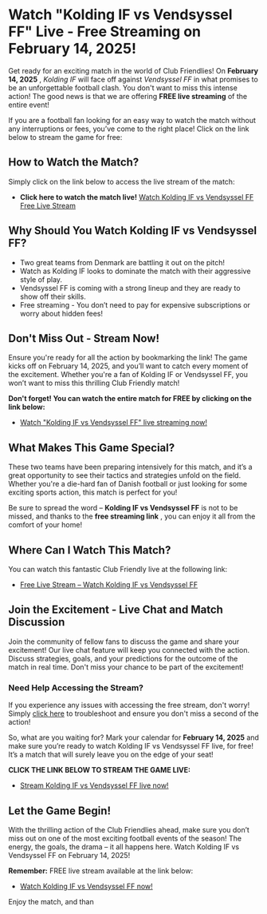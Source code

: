 # Watch "Kolding IF vs Vendsyssel FF" Live - Free Streaming on February 14, 2025!

Get ready for an exciting match in the world of Club Friendlies! On **February 14, 2025** , _Kolding IF_ will face off against _Vendsyssel FF_ in what promises to be an unforgettable football clash. You don't want to miss this intense action! The good news is that we are offering **FREE live streaming** of the entire event!

If you are a football fan looking for an easy way to watch the match without any interruptions or fees, you’ve come to the right place! Click on the link below to stream the game for free:

## How to Watch the Match?

Simply click on the link below to access the live stream of the match:

- **Click here to watch the match live!** [Watch Kolding IF vs Vendsyssel FF Free Live Stream](https://tinyurl.com/livestreamfreeo?st=Kolding+IF+vs+Vendsyssel+FF&si=ghc)

## Why Should You Watch Kolding IF vs Vendsyssel FF?

- Two great teams from Denmark are battling it out on the pitch!
- Watch as Kolding IF looks to dominate the match with their aggressive style of play.
- Vendsyssel FF is coming with a strong lineup and they are ready to show off their skills.
- Free streaming - You don’t need to pay for expensive subscriptions or worry about hidden fees!

## Don't Miss Out - Stream Now!

Ensure you're ready for all the action by bookmarking the link! The game kicks off on February 14, 2025, and you’ll want to catch every moment of the excitement. Whether you're a fan of Kolding IF or Vendsyssel FF, you won’t want to miss this thrilling Club Friendly match!

**Don't forget! You can watch the entire match for FREE by clicking on the link below:**

- [Watch "Kolding IF vs Vendsyssel FF" live streaming now!](https://tinyurl.com/livestreamfreeo?st=Kolding+IF+vs+Vendsyssel+FF&si=ghc)

## What Makes This Game Special?

These two teams have been preparing intensively for this match, and it’s a great opportunity to see their tactics and strategies unfold on the field. Whether you're a die-hard fan of Danish football or just looking for some exciting sports action, this match is perfect for you!

Be sure to spread the word – **Kolding IF vs Vendsyssel FF** is not to be missed, and thanks to the **free streaming link** , you can enjoy it all from the comfort of your home!

## Where Can I Watch This Match?

You can watch this fantastic Club Friendly live at the following link:

- [Free Live Stream – Watch Kolding IF vs Vendsyssel FF](https://tinyurl.com/livestreamfreeo?st=Kolding+IF+vs+Vendsyssel+FF&si=ghc)

## Join the Excitement - Live Chat and Match Discussion

Join the community of fellow fans to discuss the game and share your excitement! Our live chat feature will keep you connected with the action. Discuss strategies, goals, and your predictions for the outcome of the match in real time. Don't miss your chance to be part of the excitement!

### Need Help Accessing the Stream?

If you experience any issues with accessing the free stream, don't worry! Simply [click here](https://tinyurl.com/livestreamfreeo?st=Kolding+IF+vs+Vendsyssel+FF&si=ghc) to troubleshoot and ensure you don't miss a second of the action!

So, what are you waiting for? Mark your calendar for **February 14, 2025** and make sure you’re ready to watch Kolding IF vs Vendsyssel FF live, for free! It’s a match that will surely leave you on the edge of your seat!

**CLICK THE LINK BELOW TO STREAM THE GAME LIVE:**

- [Stream Kolding IF vs Vendsyssel FF live now!](https://tinyurl.com/livestreamfreeo?st=Kolding+IF+vs+Vendsyssel+FF&si=ghc)

## Let the Game Begin!

With the thrilling action of the Club Friendlies ahead, make sure you don’t miss out on one of the most exciting football events of the season! The energy, the goals, the drama – it all happens here. Watch Kolding IF vs Vendsyssel FF on February 14, 2025!

**Remember:** FREE live stream available at the link below:

- [Watch Kolding IF vs Vendsyssel FF now!](https://tinyurl.com/livestreamfreeo?st=Kolding+IF+vs+Vendsyssel+FF&si=ghc)

Enjoy the match, and than
